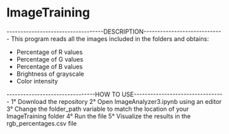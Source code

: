 # ImageTraining

-----------------------------------DESCRIPTION-----------------------------
This program reads all the images included in the folders and obtains:
- Percentage of R values
- Percentage of G values
- Percentage of B values
- Brightness of grayscale
- Color intensity

--------------------------------HOW TO USE---------------------------------
1° Download the repository
2° Open ImageAnalyzer3.ipynb using an editor
3° Change the folder_path variable to match the location of your ImageTraining folder
4° Run the file
5° Visualize the results in the rgb_percentages.csv file
